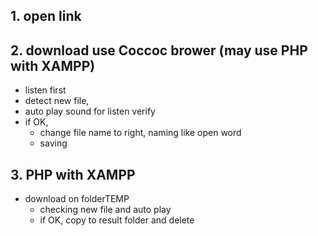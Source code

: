 ## 1. open link
## 2. download use Coccoc brower (may use PHP with XAMPP)
 - listen first
 - detect new file, 
 - auto play sound for listen verify
 - if OK, 
	- change file name to right, naming like open word
	- saving
## 3. PHP with XAMPP
 - download on folderTEMP
	- checking new file and auto play
 	- if OK, copy to result folder and delete
